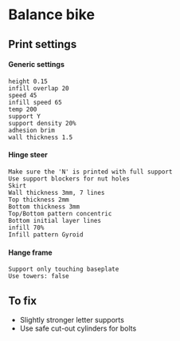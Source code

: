 # Balance bike

## Print settings

#### Generic settings
    height 0.15
    infill overlap 20
    speed 45
    infill speed 65
    temp 200
    support Y
    support density 20%
    adhesion brim
    wall thickness 1.5


#### Hinge steer
    Make sure the 'N' is printed with full support
    Use support blockers for nut holes
    Skirt
    Wall thickness 3mm, 7 lines
    Top thickness 2mm
    Bottom thickness 3mm
    Top/Bottom pattern concentric
    Bottom initial layer lines
    infill 70%
    Infill pattern Gyroid

#### Hange frame
    Support only touching baseplate
    Use towers: false

## To fix
- Slightly stronger letter supports
- Use safe cut-out cylinders for bolts
